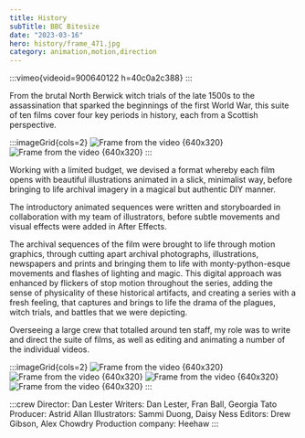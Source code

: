 ```yaml
---
title: History
subTitle: BBC Bitesize
date: "2023-03-16"
hero: history/frame_471.jpg
category: animation,motion,direction
---
```


:::vimeo{videoid=900640122 h=40c0a2c388}
:::

From the brutal North Berwick witch trials of the late 1500s to the assassination that sparked the beginnings of the first World War, this suite of ten films cover four key periods in history, each from a Scottish perspective.

:::imageGrid{cols=2}
![Frame from the video {640x320}](/static/images/history/frame_4481.jpg)
![Frame from the video {640x320}](/static/images/history/frame_3623.jpg)
:::

Working with a limited budget, we devised a format whereby each film opens with beautiful illustrations animated in a slick, minimalist way, before bringing to life archival imagery in a magical but authentic DIY manner.

The introductory animated sequences were written and storyboarded in collaboration with my team of illustrators, before subtle movements and visual effects were added in After Effects.

The archival sequences of the film were brought to life through motion graphics, through cutting apart archival photographs, illustrations, newspapers and prints and bringing them to life with monty-python-esque movements and flashes of lighting and magic. This digital approach was enhanced by flickers of stop motion throughout the series, adding the sense of physicality of these historical artifacts, and creating a series with a fresh feeling, that captures and brings to life the drama of the plagues, witch trials, and battles that we were depicting.

Overseeing a large crew that totalled around ten staff, my role was to write and direct the suite of films, as well as editing and animating a number of the individual videos.

:::imageGrid{cols=2}
![Frame from the video {640x320}](/static/images/history/frame_661.jpg)
![Frame from the video {640x320}](/static/images/history/frame_4056.jpg)
![Frame from the video {640x320}](/static/images/history/frame_2789.jpg)
![Frame from the video {640x320}](/static/images/history/frame_3348.jpg)
:::

:::crew
Director: Dan Lester
Writers: Dan Lester, Fran Ball, Georgia Tato
Producer: Astrid Allan
Illustrators: Sammi Duong, Daisy Ness
Editors: Drew Gibson, Alex Chowdry
Production company: Heehaw
:::
